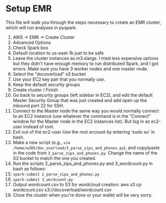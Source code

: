# Setup EMR

This file will walk you through the steps necessary to create an EMR cluster, which will run analyses in pyspark.

1. AWS -> EMR -> Create Cluster
2. Advanced Options
3. Check Spark box
4. Default location to us-east-1b just to be safe
5. Leave the cluster instances as m3.xlarge. I tried less expensive options but they didn't have enough memory to run distributed Spark, and I got errors. Make sure you have 3 worker nodes and one master node.
6. Select the "docoverload" s3 bucket
7. Use your EC2 key pair that you normally use.
8. Keep the default security groups
9. Create cluster / Finish
10. Go back to security groups (left sidebar in EC2), and edit the default Master Security Group that was just created and add open up the inbound port 22 for SSH.
11. Connect to the Master node the same way you would normally connect to an EC2 instance (use whatever the command is in the "Connect" window for the Master node in the EC2 instances list). But log in as ec2-user instead of root.
12. Exit out of the ec2-user Use the root account by entering 'sudo su' in bash.
13. Make a new script (e.g., `vim /home/w205/doc_overload/3_parse_zips_and_phones.py`), and copy/paste in the code from `3_parse_zips_and_phones.py`. Change the name of the S3 bucket to match the one you created.
14. Run the scripts 2_parse_zips_and_phones.py and 3_wordcount.py in bash as follows: 
  1. `spark-submit 2_parse_zips_and_phones.py`
  2. `spark-submit 3_wordcount.py`
15. Output wordcount.csv to S3 for wordcloud creation: aws s3 cp wordcount.csv s3://docoverload/wordcount.csv 
16. Close the cluster when you're done or your wallet will be very sorry.

